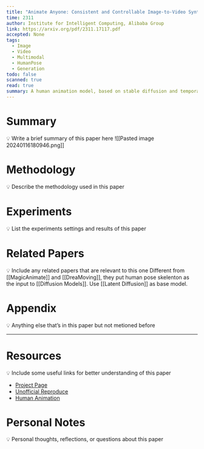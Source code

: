 ```yaml
---
title: "Animate Anyone: Consistent and Controllable Image-to-Video Synthesis for Character Animation"
time: 2311
author: Institute for Intelligent Computing, Alibaba Group
link: https://arxiv.org/pdf/2311.17117.pdf
accepted: None
tags:
  - Image
  - Video
  - Multimodal
  - HumanPose
  - Generation
todo: false
scanned: true
read: true
summary: A human animation model, based on stable diffusion and temporal layer, conditioned on reference image and motion sequence. Pose sequence is directly used as input of diffusion model along with noises.
---
```

# Summary
💡 Write a brief summary of this paper here
![[Pasted image 20240116180946.png]]
# Methodology
💡 Describe the methodology used in this paper

# Experiments
💡 List the experiments settings and results of this paper

# Related Papers
💡 Include any related papers that are relevant to this one
Different from [[MagicAnimate]] and [[DreaMoving]], they put human pose skelenton as the input to [[Diffusion Models]].
Use [[Latent Diffusion]] as base model.

# Appendix
💡 Anything else that’s in this paper but not metioned before

---
# Resources
💡 Include some useful links for better understanding of this paper
- [Project Page](https://humanaigc.github.io/animate-anyone/)
- [Unofficial Reproduce](https://github.com/MooreThreads/Moore-AnimateAnyone)
- [Human Animation](https://docs.google.com/presentation/d/17OTLGDjjYoZJA6TdNU4ecOPky7Xja3MViUpTYSfNXjM/edit#slide=id.g2a7f2eb90a5_0_61)
# Personal Notes
💡 Personal thoughts, reflections, or questions about this paper